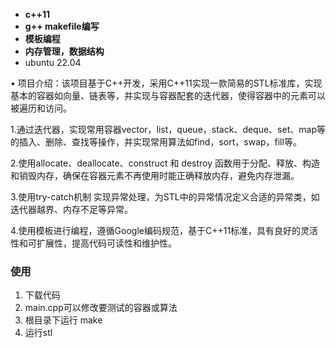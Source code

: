 - **c++11**
- **g++ makefile编写**
- **模板编程**
- **内存管理，数据结构**
- ubuntu 22.04

• 项目介绍：该项目基于C++开发，采用C++11实现一款简易的STL标准库，实现基本的容器如向量、链表等，并实现与容器配套的迭代器，使得容器中的元素可以被遍历和访问。	

1.通过迭代器，实现常用容器vector，list，queue，stack、deque、set、map等的插入、删除、查找等操作，并实现常用算法如find，sort，swap，fill等。

2.使用allocate、deallocate、construct 和 destroy 函数用于分配、释放、构造和销毁内存，确保在容器元素不再使用时能正确释放内存，避免内存泄漏。
   
3.使用try-catch机制 实现异常处理，为STL中的异常情况定义合适的异常类，如迭代器越界、内存不足等异常。

4.使用模板进行编程，遵循Google编码规范，基于C++11标准，具有良好的灵活性和可扩展性，提高代码可读性和维护性。
  ### 使用

1. 下载代码
2. main.cpp可以修改要测试的容器或算法
3. 根目录下运行 make
4. 运行stl
